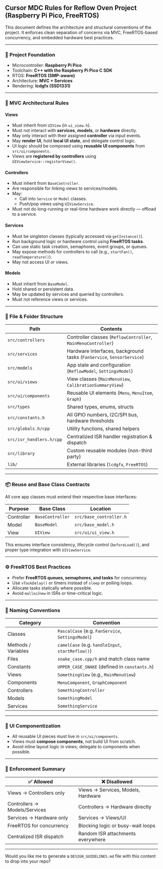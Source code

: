 ## Cursor MDC Rules for Reflow Oven Project (Raspberry Pi Pico, FreeRTOS)

This document defines the architecture and structural conventions of the project. It enforces clean separation of concerns via MVC, FreeRTOS-based concurrency, and embedded hardware best practices.

---

### 📌 Project Foundation
- Microcontroller: **Raspberry Pi Pico**
- Toolchain: **C++ with the Raspberry Pi Pico C SDK**
- RTOS: **FreeRTOS (SMP-aware)**
- Architecture: **MVC + Services**
- Rendering: **lcdgfx (SSD1331)**

---

### 🧱 MVC Architectural Rules

#### Views
- Must inherit from `UIView` (in `ui_view.h`).
- Must not interact with **services**, **models**, or **hardware** directly.
- May only interact with their assigned **controller** via input events.
- May **render UI**, hold **local UI state**, and delegate control logic.
- UI logic should be composed using **reusable UI components** from `src/ui/components`.
- Views are **registered by controllers** using `UIViewService::registerView()`.

#### Controllers
- Must inherit from `BaseController`.
- Are responsible for linking views to services/models.
- May:
  - Call into `Service` or `Model` classes.
  - Push/pop views using `UIViewService`.
- Must not do long-running or real-time hardware work directly — offload to a service.

#### Services
- Must be singleton classes (typically accessed via `getInstance()`).
- Run background logic or hardware control using **FreeRTOS tasks**.
- Can use static task creation, semaphores, event groups, or queues.
- May expose methods for controllers to call (e.g., `startFan()`, `readTemperature()`).
- May not access UI or views.

#### Models
- Must inherit from `BaseModel`.
- Hold shared or persistent data.
- May be updated by services and queried by controllers.
- Must not reference views or services.

---

### 📁 File & Folder Structure

| Path                     | Contents                                                |
|--------------------------|----------------------------------------------------------|
| `src/controllers`        | Controller classes (`ReflowController`, `MainMenuController`) |
| `src/services`           | Hardware interfaces, background tasks (`FanService`, `SensorService`) |
| `src/models`             | App state and configuration (`ReflowModel`, `SettingsModel`) |
| `src/ui/views`           | View classes (`MainMenuView`, `CalibrationSummaryView`) |
| `src/ui/components`      | Reusable UI elements (`Menu`, `MenuItem`, `Graph`) |
| `src/types`              | Shared types, enums, structs |
| `src/constants.h`        | All GPIO numbers, I2C/SPI bus, hardware thresholds |
| `src/globals.h/cpp`      | Utility functions, shared helpers |
| `src/isr_handlers.h/cpp` | Centralized ISR handler registration & dispatch |
| `src/library`            | Custom reusable modules (non-third party) |
| `lib/`                   | External libraries (`lcdgfx`, `FreeRTOS`) |

---

### 📦 Reuse and Base Class Contracts

All core app classes must extend their respective base interfaces:

| Purpose     | Base Class         | Location                |
|-------------|--------------------|--------------------------|
| Controller  | `BaseController`   | `src/base_controller.h` |
| Model       | `BaseModel`        | `src/base_model.h`      |
| View        | `UIView`           | `src/ui/ui_view.h`      |

This ensures interface consistency, lifecycle control (`beforeLoad()`), and proper type integration with `UIViewService`.

---

### ⚙️ FreeRTOS Best Practices

- Prefer **FreeRTOS queues, semaphores, and tasks** for concurrency.
- Use `vTaskDelay()` or timers instead of `sleep` or polling loops.
- Allocate tasks statically where possible.
- Avoid `malloc`/`new` in ISRs or time-critical logic.

---

### 🧼 Naming Conventions

| Category           | Convention                |
|--------------------|----------------------------|
| Classes            | `PascalCase` (e.g. `FanService`, `SettingsModel`) |
| Methods / Variables| `camelCase` (e.g. `handleInput`, `startReflow()`) |
| Files              | `snake_case.cpp/h` and match class name |
| Constants          | `UPPER_CASE_SNAKE` (defined in `constants.h`) |
| Views              | `SomethingView` (e.g., `MainMenuView`) |
| Components         | `MenuComponent`, `GraphComponent` |
| Controllers        | `SomethingController` |
| Models             | `SomethingModel` |
| Services           | `SomethingService` |

---

### 📐 UI Componentization

- All reusable UI pieces must live in `src/ui/components`.
- Views must **compose components**, not build UI from scratch.
- Avoid inline layout logic in views; delegate to components when possible.

---

### 🔐 Enforcement Summary

| ✅ Allowed                        | ❌ Disallowed                        |
|----------------------------------|--------------------------------------|
| Views → Controllers only         | Views → Services, Models, Hardware   |
| Controllers → Models/Services    | Controllers → Hardware directly      |
| Services → Hardware only         | Services → Views/UI                  |
| FreeRTOS for concurrency         | Blocking logic or busy-wait loops    |
| Centralized ISR dispatch         | Random ISR attachments everywhere    |

---

Would you like me to generate a `DESIGN_GUIDELINES.md` file with this content to drop into your repo?
